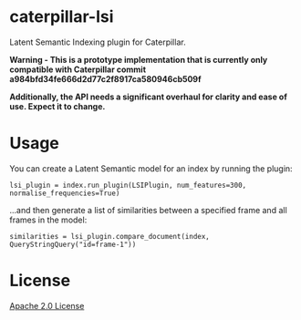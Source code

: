 caterpillar-lsi
===============
Latent Semantic Indexing plugin for Caterpillar.

**Warning - This is a prototype implementation that is currently only compatible with Caterpillar commit a984bfd34fe666d2d77c2f8917ca580946cb509f**

**Additionally, the API needs a significant overhaul for clarity and ease of use. Expect it to change.**

Usage
=====
You can create a Latent Semantic model for an index by running the plugin:

    lsi_plugin = index.run_plugin(LSIPlugin, num_features=300, normalise_frequencies=True)
    
...and then generate a list of similarities between a specified frame and all frames in the model:

    similarities = lsi_plugin.compare_document(index, QueryStringQuery("id=frame-1"))

  
License
=======
[Apache 2.0 License](http://www.apache.org/licenses/LICENSE-2.0.html)
